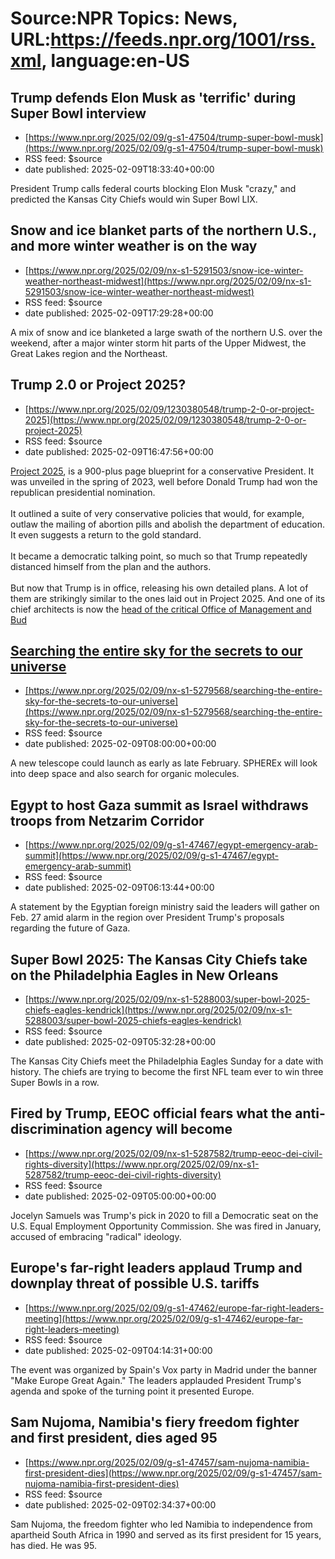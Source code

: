 # Source:NPR Topics: News, URL:https://feeds.npr.org/1001/rss.xml, language:en-US

## Trump defends Elon Musk as 'terrific' during Super Bowl interview
 - [https://www.npr.org/2025/02/09/g-s1-47504/trump-super-bowl-musk](https://www.npr.org/2025/02/09/g-s1-47504/trump-super-bowl-musk)
 - RSS feed: $source
 - date published: 2025-02-09T18:33:40+00:00

President Trump calls federal courts blocking Elon Musk "crazy," and predicted the Kansas City Chiefs would win Super Bowl LIX.

## Snow and ice blanket parts of the northern U.S., and more winter weather is on the way
 - [https://www.npr.org/2025/02/09/nx-s1-5291503/snow-ice-winter-weather-northeast-midwest](https://www.npr.org/2025/02/09/nx-s1-5291503/snow-ice-winter-weather-northeast-midwest)
 - RSS feed: $source
 - date published: 2025-02-09T17:29:28+00:00

A mix of snow and ice blanketed a large swath of the northern U.S. over the weekend, after a major winter storm hit parts of the Upper Midwest, the Great Lakes region and the Northeast.

## Trump 2.0 or Project 2025?
 - [https://www.npr.org/2025/02/09/1230380548/trump-2-0-or-project-2025](https://www.npr.org/2025/02/09/1230380548/trump-2-0-or-project-2025)
 - RSS feed: $source
 - date published: 2025-02-09T16:47:56+00:00

<a href="https://www.npr.org/2025/01/31/nx-s1-5280364/trump-enacts-project-2025-policies-which-he-distanced-himself-from-while-campaigning">Project 2025</a>, is a 900-plus page blueprint for a conservative President. It was unveiled in the spring of 2023, well before Donald Trump had won the republican presidential nomination.<br><br>It outlined a suite of very conservative policies that would, for example, outlaw the mailing of abortion pills and abolish the department of education. It even suggests a return to the gold standard.<br><br>It became a democratic talking point, so much so that Trump repeatedly distanced himself from the plan and the authors.<br><br>But now that Trump is in office, releasing his own detailed plans. A lot of them are strikingly similar to the ones laid out in Project 2025. And one of its chief architects is now the <a href="https://www.npr.org/2024/11/22/nx-s1-5193351/trump-russ-vought-omb-budget-director">head of the critical Office of Management and Bud

## Searching the entire sky for the secrets to our universe
 - [https://www.npr.org/2025/02/09/nx-s1-5279568/searching-the-entire-sky-for-the-secrets-to-our-universe](https://www.npr.org/2025/02/09/nx-s1-5279568/searching-the-entire-sky-for-the-secrets-to-our-universe)
 - RSS feed: $source
 - date published: 2025-02-09T08:00:00+00:00

A new telescope could launch as early as late February. SPHEREx will look into deep space and also search for organic molecules.

## Egypt to host Gaza summit as Israel withdraws troops from Netzarim Corridor
 - [https://www.npr.org/2025/02/09/g-s1-47467/egypt-emergency-arab-summit](https://www.npr.org/2025/02/09/g-s1-47467/egypt-emergency-arab-summit)
 - RSS feed: $source
 - date published: 2025-02-09T06:13:44+00:00

A statement by the Egyptian foreign ministry said the leaders will gather on Feb. 27 amid alarm in the region over President Trump's proposals regarding the future of Gaza.

## Super Bowl 2025: The Kansas City Chiefs take on the Philadelphia Eagles in New Orleans
 - [https://www.npr.org/2025/02/09/nx-s1-5288003/super-bowl-2025-chiefs-eagles-kendrick](https://www.npr.org/2025/02/09/nx-s1-5288003/super-bowl-2025-chiefs-eagles-kendrick)
 - RSS feed: $source
 - date published: 2025-02-09T05:32:28+00:00

The Kansas City Chiefs meet the Philadelphia Eagles Sunday for a date with history. The chiefs are trying to become the first NFL team ever to win three Super Bowls in a row.

## Fired by Trump, EEOC official fears what the anti-discrimination agency will become
 - [https://www.npr.org/2025/02/09/nx-s1-5287582/trump-eeoc-dei-civil-rights-diversity](https://www.npr.org/2025/02/09/nx-s1-5287582/trump-eeoc-dei-civil-rights-diversity)
 - RSS feed: $source
 - date published: 2025-02-09T05:00:00+00:00

Jocelyn Samuels was Trump's pick in 2020 to fill a Democratic seat on the U.S. Equal Employment Opportunity Commission. She was fired in January, accused of embracing "radical" ideology.

## Europe's far-right leaders applaud Trump and downplay threat of possible U.S. tariffs
 - [https://www.npr.org/2025/02/09/g-s1-47462/europe-far-right-leaders-meeting](https://www.npr.org/2025/02/09/g-s1-47462/europe-far-right-leaders-meeting)
 - RSS feed: $source
 - date published: 2025-02-09T04:14:31+00:00

The event was organized by Spain's Vox party in Madrid under the banner "Make Europe Great Again." The leaders applauded President Trump's agenda and spoke of the turning point it presented Europe.

## Sam Nujoma, Namibia's fiery freedom fighter and first president, dies aged 95
 - [https://www.npr.org/2025/02/09/g-s1-47457/sam-nujoma-namibia-first-president-dies](https://www.npr.org/2025/02/09/g-s1-47457/sam-nujoma-namibia-first-president-dies)
 - RSS feed: $source
 - date published: 2025-02-09T02:34:37+00:00

Sam Nujoma, the freedom fighter who led Namibia to independence from apartheid South Africa in 1990 and served as its first president for 15 years, has died. He was 95.

